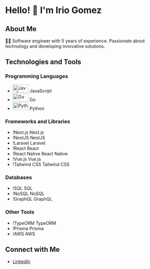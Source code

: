 # Hello! 👋 I'm Irio Gomez

## About Me
👨‍💻 Software engineer with 5 years of experience. Passionate about technology and developing innovative solutions.

## Technologies and Tools
### Programming Languages
- <img src="https://img.shields.io/badge/-JavaScript-F7DF1E?style=flat&logo=JavaScript&logoColor=black" alt="JavaScript" width="50" height="25" /> JavaScript
- <img src="https://img.shields.io/badge/-Go-00ADD8?style=flat&logo=Go&logoColor=white" alt="Go" width="50" height="25" /> Go
- <img src="https://img.shields.io/badge/-Python-3776AB?style=flat&logo=Python&logoColor=white" alt="Python" width="50" height="25" /> Python

### Frameworks and Libraries
- !Next.js Next.js
- !NestJS NestJS
- !Laravel Laravel
- !React React
- !React Native React Native
- !Vue.js Vue.js
- !Tailwind CSS Tailwind CSS

### Databases
- !SQL SQL
- !NoSQL NoSQL
- !GraphQL GraphQL

### Other Tools
- !TypeORM TypeORM
- !Prisma Prisma
- !AWS AWS

## Connect with Me
- [LinkedIn](https://www.linkedin.com/in/iriogomez/)
